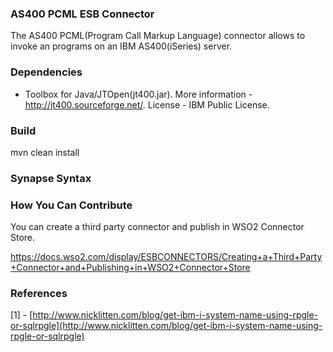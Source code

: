 ### AS400 PCML ESB Connector

The AS400 PCML(Program Call Markup Language) connector allows to invoke an programs on an IBM AS400(iSeries) server.

### Dependencies

* Toolbox for Java/JTOpen(jt400.jar). More information - http://jt400.sourceforge.net/. License - IBM Public License.

### Build

mvn clean install

### Synapse Syntax

### How You Can Contribute
You can create a third party connector and publish in WSO2 Connector Store.

https://docs.wso2.com/display/ESBCONNECTORS/Creating+a+Third+Party+Connector+and+Publishing+in+WSO2+Connector+Store

### References
[1] - [http://www.nicklitten.com/blog/get-ibm-i-system-name-using-rpgle-or-sqlrpgle](http://www.nicklitten.com/blog/get-ibm-i-system-name-using-rpgle-or-sqlrpgle)